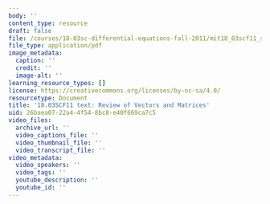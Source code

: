```yaml
---
body: ''
content_type: resource
draft: false
file: /courses/18-03sc-differential-equations-fall-2011/mit18_03scf11_s32_3text.pdf
file_type: application/pdf
image_metadata:
  caption: ''
  credit: ''
  image-alt: ''
learning_resource_types: []
license: https://creativecommons.org/licenses/by-nc-sa/4.0/
resourcetype: Document
title: '18.03SCF11 text: Review of Vectors and Matrices'
uid: 26baea07-22a4-4f54-8bc8-e40f669ca7c5
video_files:
  archive_url: ''
  video_captions_file: ''
  video_thumbnail_file: ''
  video_transcript_file: ''
video_metadata:
  video_speakers: ''
  video_tags: ''
  youtube_description: ''
  youtube_id: ''
---
```

